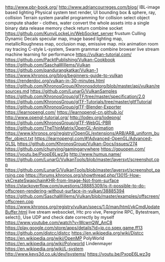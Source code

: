 http://www.pbr-book.org/
http://www.adriancourreges.com/blog/
IBL-image based lighting
Physical system
text render, UI 
bounding box & sphere, ray, collision
Terrain system
parallel programming for collision
select object
compute shader - clothes, water
convert the whole assets into a single binary data
release memory
check return
combine socket https://github.com/KunyiLockeLin/WebSocket_server
frustum Culling
Dynamic Decals
specular map, image based lighting map, metallicRoughness map, occlusion map, emissive map.
mix animation
room
ray tracing
C-style
L-system, Swarm grammar
combine browser
live stream
machine learning for performance
https://vulkan-tutorial.com/
https://github.com/PacktPublishing/Vulkan-Cookbook
https://github.com/SaschaWillems/Vulkan
https://github.com/pandurangkatkar/Vulkan-1
https://www.khronos.org/blog/beginners-guide-to-vulkan
https://renderdoc.org/vulkan-in-30-minutes.html
https://github.com/KhronosGroup/Khronosdotorg/blob/master/api/vulkan/resources.md
https://github.com/LunarG/VulkanSamples
https://github.com/KhronosGroup/glTF/tree/master/specification/2.0
https://github.com/KhronosGroup/glTF-Tutorials/tree/master/gltfTutorial
https://github.com/KhronosGroup/glTF-Blender-Exporter
https://learnopengl.com/
https://learnopengl-cn.github.io/
http://www.opengl-tutorial.org/
http://lodev.org/lodepng/
https://github.com/KhronosGroup/glTF-WebGL-PBR
https://github.com/TheThinMatrix/OpenGL-Animation
https://www.khronos.org/registry/OpenGL/extensions/ARB/ARB_uniform_buffer_object.txt
https://learnopengl.com/#!Advanced-OpenGL/Advanced-GLSL
https://github.com/KhronosGroup/Vulkan-Docs/issues/274
https://github.com/chunying/gaminganywhere
https://gpuopen.com/
https://youtu.be/PxopE6Lwz3g
http://www.humus.name/
https://github.com/LunarG/VulkanTools/blob/master/layersvt/screenshot.cpp
https://github.com/LunarG/VulkanTools/blob/master/layersvt/screenshot_parsing.cpp
https://forums.khronos.org/showthread.php/13015-How-vkCreateSwapchainKHR-from-Image-Not-from-surface
https://stackoverflow.com/questions/38885309/is-it-possible-to-do-offscreen-rendering-without-surface-in-vulkan/38885394
https://github.com/SaschaWillems/Vulkan/blob/master/examples/offscreen/offscreen.cpp
https://www.khronos.org/registry/vulkan/specs/1.0/man/html/vkCmdUpdateBuffer.html
live stream websocket, Htc pro vive, Peregrine RPC, Bytestream, select(), Use UDP and check date correctly by myself
https://www.youtube.com/watch?v=WcwnQW_AnC8
https://play.google.com/store/apps/details?id=jp.co.sqex.game.ff13
https://github.com/distcc/distcc
https://en.wikipedia.org/wiki/Distcc
https://en.wikipedia.org/wiki/OpenMP
PolyWorld https://en.wikipedia.org/wiki/Polyworld
Lindenmayer https://en.wikipedia.org/wiki/L-system
http://www.kevs3d.co.uk/dev/lsystems/
https://youtu.be/PxopE6Lwz3g